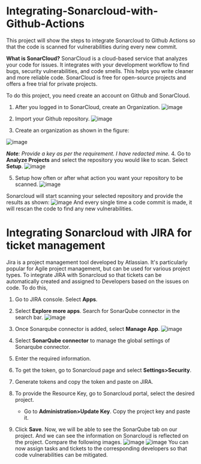 # Integrating-Sonarcloud-with-Github-Actions
This project will show the steps to integrate Sonarcloud to Github Actions so that the code is scanned for vulnerabilities during every new commit.

**What is SonarCloud?**
SonarCloud is a cloud-based service that analyzes your code for issues. It integrates with your development workflow to find bugs, security vulnerabilities, and code smells. This helps you write cleaner and more reliable code. SonarCloud is free for open-source projects and offers a free trial for private projects.

To do this project, you need create an account on Github and SonarCloud. 

1. After you logged in to SonarCloud, create an Organization. 
![image](https://github.com/Catheren/Integrating-Sonarcloud-with-Github-Actions/assets/94724571/d5d460ff-6c8e-4875-a67f-e9a1fc29d6a7)
2. Import your Github repository.
![image](https://github.com/Catheren/Integrating-Sonarcloud-with-Github-Actions/assets/94724571/107d70fc-3245-4bc8-92cf-8e521c52480e)

3. Create an organization as shown in the figure:

![image](https://github.com/Catheren/Integrating-Sonarcloud-with-Github-Actions/assets/94724571/8d353539-6e1b-48b1-8b30-6a273c90f0c2)

_**Note**: Provide a key as per the requirement. I have redacted mine._
4. Go to **Analyze Projects** and select the repository you would like to scan. Select **Setup**.
![image](https://github.com/Catheren/Integrating-Sonarcloud-with-Github-Actions/assets/94724571/89b0e0dc-19b8-44a1-9c50-5cb34782a2c3)

5. Setup how often or after what action you want your repository to be scanned.
![image](https://github.com/Catheren/Integrating-Sonarcloud-with-Github-Actions/assets/94724571/184be103-a1e2-4b61-b9cd-f347410d65e3)

Sonarcloud will start scanning your selected repository and provide the results as shown:
![image](https://github.com/Catheren/Integrating-Sonarcloud-with-Github-Actions/assets/94724571/cba20fc3-86a9-422b-a40d-504dac809cda)
And every single time a code commit is made, it will rescan the code to find any new vulnerabilities.

# Integrating Sonarcloud with JIRA for ticket management
Jira is a project management tool developed by Atlassian. It's particularly popular for Agile project management, but can be used for various project types. 
To integrate JIRA with Sonarcloud so that tickets can be automatically created and assigned to Developers based on the issues on code.
To do this, 
1. Go to JIRA console. Select **Apps**.
2. Select **Explore more apps**. Search for SonarQube connector in the search bar.
![image](https://github.com/Catheren/Integrating-Sonarcloud-with-Github-Actions/assets/94724571/35c74cda-300c-4f6d-84e1-5c23c08a98b0)
3. Once Sonarqube connector is added, select **Manage App**.
![image](https://github.com/Catheren/Integrating-Sonarcloud-with-Github-Actions/assets/94724571/4e07345f-7a1f-483d-8e5c-d4ff864e0d89)

5. Select **SonarQube connector** to manage the global settings of Sonarqube connector.
6. Enter the required information.
7. To get the token, go to Sonarcloud page and select **Settings>Security**.
8. Generate tokens and copy the token and paste on JIRA.
9. To provide the Resource Key, go to Sonarcloud portal, select the desired project.
    - Go to **Administration>Update Key**. Copy the project key and paste it.
11. Click **Save**.
Now, we will be able to see the SonarQube tab on our project.
And we can see the information on Sonarcloud is reflected on the project. 
Compare the following images.
![image](https://github.com/Catheren/Integrating-Sonarcloud-with-Github-Actions/assets/94724571/8f911b82-2d5a-42bd-8db2-34f224a4e2d0)
![image](https://github.com/Catheren/Integrating-Sonarcloud-with-Github-Actions/assets/94724571/1202d189-b96b-47e8-920a-40534587ba20)
You can now assign tasks and tickets to the corresponding developers so that code vulnerabilities can be mitigated.

